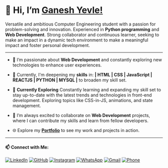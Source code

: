 # 👋 Hi, I’m [Ganesh Yevle!](https://ganeshyevle.github.io/MY_PORTFOLIO/)

Versatile and ambitious Computer Engineering student with a passion for problem-solving and innovation. Experienced in **Python programming** and **Web Development**. Strong collaborator and continuous learner, seeking to make an impact in a dynamic tech environment to make a meaningful impact and foster personal development.

---

- 👀 I’m passionate about **Web Development** and constantly exploring new technologies to enhance user experiences.
  
- 🌱 Currently, I'm deepening my **skills** in: **| HTML | CSS | JavaScript |  REACTJS | PYTHON | MYSQL |** to broaden my skill set.
  
- 🚀 **Currently Exploring** Constantly learning and expanding my skill set to stay up-to-date with the latest trends and technologies in front-end development. Exploring topics like CSS-in-JS, animations, and state management.
  
- 💞️ I’m always excited to collaborate on **Web Development** projects, where I can contribute my skills and learn from fellow developers.
  
- 🌐 Explore my [**Portfolio**](https://ganeshyevle.github.io/MY_PORTFOLIO/) to see my work and projects in action.

---
#### 📫 Connect with Me:

[![LinkedIn](https://img.shields.io/badge/LinkedIn-Connect-blue)](https://www.linkedin.com/in/ganeshyevle/)
[![GitHub](https://img.shields.io/badge/GitHub-Follow-brightgreen)](https://github.com/ganeshyevle)
[![Instagram](https://img.shields.io/badge/Instagram-Follow-red)](https://www.instagram.com/ganesh_yevle9011/)
[![WhatsApp](https://img.shields.io/badge/WhatsApp-Chat-brightgreen)](https://wa.me/919011256915/?text=Hi%20Ganesh%2C%20Whatsup)
[![Gmail](https://img.shields.io/badge/Gmail-Contact-red)](mailto:ganeshyevle9011@gmail.com)
[![Phone](https://img.shields.io/badge/Phone-Call-brightgreen)](tel:+919011256915)

<!---
ganeshyevle/ganeshyevle is a ✨ special ✨ repository because its `README.md` (this file) appears on your GitHub profile.
You can click the Preview link to take a look at your changes.
--->
